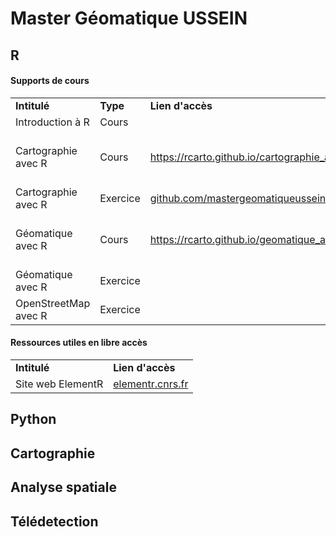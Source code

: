 # Master Géomatique USSEIN 

## R

#### Supports de cours

<table>
  <tr>
    <td><b>Intitulé</b></td>
    <td><b>Type</b></td>
    <td><b>Lien d'accès</b></td>
    <td><b>Auteur(s)</b></td>
  </tr>
  <tr>
    <td>Introduction à R</a></td>
    <td>Cours</td>
    <td><a href=""></a></td>
    <td></td>
  </tr>
  <tr>
    <td>Cartographie avec R</td>
    <td>Cours</td>
    <td><a href="https://rcarto.github.io/cartographie_avec_r/">https://rcarto.github.io/cartographie_avec_r</a></td>
    <td>Timothée Giraud & Hugues Pecout</td>
  </tr>
  <tr>
    <td>Cartographie avec R</td>
    <td>Exercice</td>
    <td><a href="https://github.com/mastergeomatiqueussein/Cartographie_avec_R">github.com/mastergeomatiqueussein/Cartographie_avec_R</a></td>
    <td>Hugues Pecout</td>
  </tr>
  <tr>
    <td>Géomatique avec R</td>
    <td>Cours</td>
    <td><a href="https://rcarto.github.io/geomatique_avec_r/">https://rcarto.github.io/geomatique_avec_r</a></td>
    <td>Timothée Giraud & Hugues Pecout</td>
  </tr>
  <tr>
    <td>Géomatique avec R</td>
    <td>Exercice</td>
    <td><a href=""></a></td>
    <td>Hugues Pecout</td>
  </tr>
  <tr>
    <td>OpenStreetMap avec R</td>
    <td>Exercice</td>
    <td><a href=""></a></td>
    <td>Hugues Pecout</td>
  </tr>
</table>

#### Ressources utiles en libre accès

<table>
  <tr>
    <td><b>Intitulé</b></td>
    <td><b>Lien d'accès</b></td>
  </tr>
  <tr>
    <td>Site web ElementR</td>
    <td><a href="https://elementr.cnrs.fr/">elementr.cnrs.fr</a></td>
  </tr>
</table>

## Python

## Cartographie

## Analyse spatiale

## Télédetection





